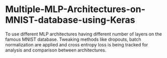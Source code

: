 # Multiple-MLP-Architectures-on-MNIST-database-using-Keras
To use different MLP architectures having different number of layers on the famous MNIST database. Tweaking methods like dropouts, batch normalization are applied and cross entropy loss is being tracked for analysis and comparison between architectures.
